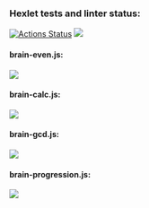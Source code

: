 ### Hexlet tests and linter status:
[![Actions Status](https://github.com/winerar/backend-project-lvl1/workflows/hexlet-check/badge.svg)](https://github.com/winerar/backend-project-lvl1/actions)
<a href="https://codeclimate.com/github/winerar/backend-project-lvl1/maintainability"><img src="https://api.codeclimate.com/v1/badges/4a3c5e7bee43ab6bd5c7/maintainability" /></a>
#### brain-even.js:
<a href="https://asciinema.org/a/510153" target="_blank"><img src="https://asciinema.org/a/510153.svg" /></a>
#### brain-calc.js:
<a href="https://asciinema.org/a/510162" target="_blank"><img src="https://asciinema.org/a/510162.svg" /></a>
#### brain-gcd.js:
<a href="https://asciinema.org/a/510199" target="_blank"><img src="https://asciinema.org/a/510199.svg" /></a>
#### brain-progression.js:
<a href="https://asciinema.org/a/510260" target="_blank"><img src="https://asciinema.org/a/510260.svg" /></a>